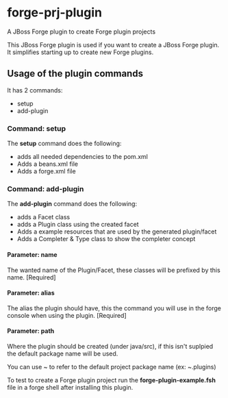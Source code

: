 forge-prj-plugin
================

A JBoss Forge plugin to create Forge plugin projects

This JBoss Forge plugin is used if you want to create a JBoss Forge plugin.
It simplifies starting up to create new Forge plugins.

Usage of the plugin commands
----------------------------

It has 2 commands:
* setup
* add-plugin

### Command: setup
The **setup** command does the following:
* adds all needed dependencies to the pom.xml
* Adds a beans.xml file
* Adds a forge.xml file

### Command: add-plugin
The **add-plugin** command does the following:
* adds a Facet  class
* adds a Plugin class using the created facet
* Adds a example resources that are used by the generated plugin/facet
* Adds a Completer & Type class to show the completer concept

#### Parameter: name
The wanted name of the Plugin/Facet, these classes will be prefixed by this name. [Required]

#### Parameter: alias
The alias the plugin should have, this the command you will use in the forge console when using the plugin. [Required]

#### Parameter: path
Where the plugin should be created (under java/src), if this isn't suplpied the default package name will be used.

You can use ~ to refer to the default project package name (ex: ~.plugins)

To test to create a Forge plugin project run the **forge-plugin-example.fsh** file in a forge shell after installing this plugin.

